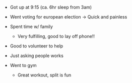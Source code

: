 - Got up at 9:15 (ca. 6hr sleep from 3am)
- Went voting for european election -> Quick and painless
- Spent time w/ family
	- Very fulfilling, good to lay off phone!!
- Good to volunteer to help
- Just asking people works

- Went to gym
	- Great workout, split is fun